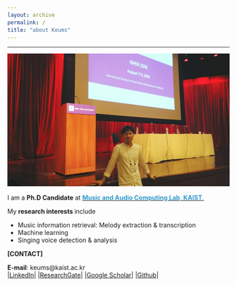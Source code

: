 ```yaml
---
layout: archive
permalink: /
title: "about Keums"
---
```

<hr />
<img src="/images/keums.png"  width="600" height="300" >

<p>I am a <b>Ph.D Candidate</b> at <a href = "http://mac.kaist.ac.kr/index.html" target="_blank"><span style="color:#3399cc"> <b>Music and Audio Computing Lab, KAIST</b>.</span></a>
<br>

<p>My <b>research interests </b>include
<ul>

  <li>Music information retrieval: Melody extraction & transcription</li>
  <li>Machine learning </li>
  <li>Singing voice detection & analysis </li>  

</ul>
</p>

<p><b>[CONTACT]</b><br></p>
  <b>E-mail</b>: keums@kaist.ac.kr<br>
  |<a href = "https://www.linkedin.com/in/sangeun-kum-34b097127?trk=nav_responsive_tab_profile_pic" target="_blank">LinkedIn</a>|
  |<a href = "https://www.researchgate.net/profile/Sangeun_Kum" target="_blank">ResearchGate</a>|
  |<a href = "https://scholar.google.co.kr/citations?user=26hFwmwAAAAJ&hl=ko&authuser=1" target="_blank">Google Scholar</a>|
  |<a href = "https://github.com/keums" target="_blank">Github</a>|
